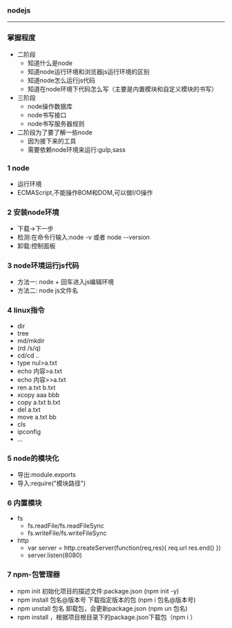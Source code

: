 ### nodejs
------------
### 掌握程度
+ 二阶段
  + 知道什么是node
  + 知道node运行环境和浏览器js运行环境的区别
  + 知道node怎么运行js代码
  + 知道在node环境下代码怎么写（主要是内置模块和自定义模块的书写）
+ 三阶段
  + node操作数据库
  + node书写接口
  + node书写服务器规则
+ 二阶段为了要了解一些node
  + 因为接下来的工具
  + 需要依赖node环境来运行:gulp,sass

### 1 node 
+ 运行环境
+ ECMAScript,不能操作BOM和DOM,可以做I/O操作

### 2 安装node环境
+ 下载->下一步
+ 检测:在命令行输入:node -v 或者 node --version
+ 卸载:控制面板

### 3 node环境运行js代码
+ 方法一: node + 回车进入js编辑环境
+ 方法二: node js文件名

### 4 linux指令
+ dir
+ tree
+ md/mkdir
+ (rd /s/q)
+ cd/cd ..
+ type nul>a.txt
+ echo 内容>a.txt
+ echo 内容>>a.txt
+ ren a.txt b.txt
+ xcopy aaa bbb
+ copy a.txt b.txt
+ del a.txt
+ move a.txt bb
+ cls
+ ipconfig
+ ...

### 5 node的模块化
+ 导出:module.exports
+ 导入:require("模块路径")

### 6 内置模块
+ fs
  + fs.readFile/fs.readFileSync
  + fs.writeFile/fs.writeFileSync
+ http
  + var server = http.createServer(function(req,res){ req.url  res.end()   })
  + server.listen(8080)

### 7 npm-包管理器
+ npm init  初始化项目的描述文件:package.json (npm init -y)
+ npm install 包名@版本号 下载指定版本的包 (npm i 包名@版本号)
+ npm unstall 包名 卸载包，会更新package.json  (npm un 包名)
+ npm install ，根据项目根目录下的package.json下载包（npm i ）